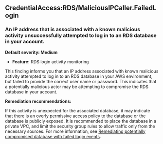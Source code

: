 CredentialAccess:RDS/MaliciousIPCaller.FailedLogin
--------------------------------------------------

### An IP address that is associated with a known malicious activity unsuccessfully attempted to log in to an RDS database in your account.

**Default severity: Medium**

* **Feature:** RDS login activity monitoring

This finding informs you that an IP address associated with known malicious activity attempted to log in to an RDS database in your AWS environment, but failed to provide the correct user name or password. This indicates that a potentially malicious actor may be attempting to compromise the RDS database in your account.

**Remediation recommendations:**

If this activity is unexpected for the associated database, it may indicate that there is an overly permissive access policy to the database or the database is publicly exposed. It is recommended to place the database in a private VPC, and limit the security group rules to allow traffic only from the necessary sources. For more information, see [Remediating potentially compromised database with failed login events](https://docs.aws.amazon.com/guardduty/latest/ug/guardduty-remediate-compromised-database-rds.html#gd-compromised-db-failed-attempt).